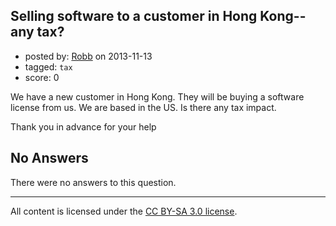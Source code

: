 ## Selling software to a customer in Hong Kong--any tax?

- posted by: [Robb](https://stackexchange.com/users/-1/29659-robb) on 2013-11-13
- tagged: `tax`
- score: 0

<p>We have a new customer in Hong Kong.  They will be buying a software license from us.  We are based in the US.  Is there any tax impact.</p>

<p>Thank you in advance for your help</p>


## No Answers

There were no answers to this question.


---

All content is licensed under the [CC BY-SA 3.0 license](https://creativecommons.org/licenses/by-sa/3.0/).
